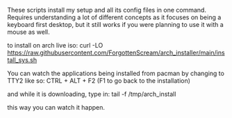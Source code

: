 These scripts install my setup and all its config files in one command.
Requires understanding a lot of different concepts as it focuses on being a keyboard first desktop,
but it still works if you were planning to use it with a mouse as well.

to install on arch live iso:
curl -LO https://raw.githubusercontent.com/ForgottenScream/arch_installer/main/install_sys.sh

You can watch the applications being installed from pacman by changing to TTY2 like so:
  CTRL + ALT + F2 (F1 to go back to the installation)

  and while it is downloading, type in:
    tail -f /tmp/arch_install

  this way you can watch it happen.
